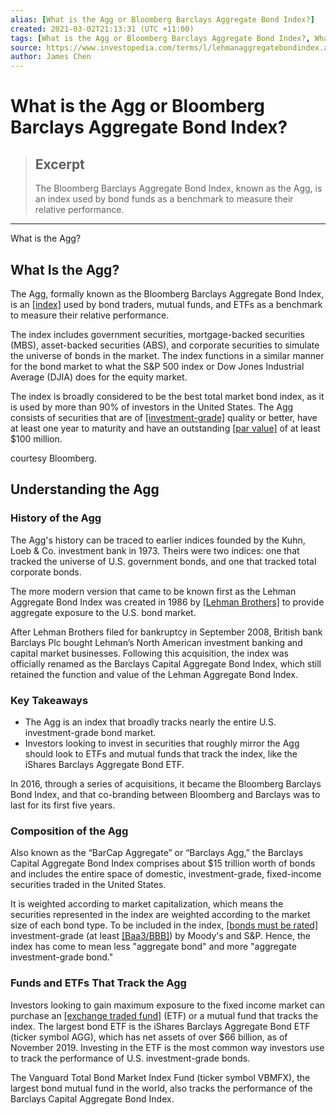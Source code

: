 ```yaml
---
alias: [What is the Agg or Bloomberg Barclays Aggregate Bond Index?]
created: 2021-03-02T21:13:31 (UTC +11:00)
tags: [What is the Agg or Bloomberg Barclays Aggregate Bond Index?, What is the Agg?]
source: https://www.investopedia.com/terms/l/lehmanaggregatebondindex.asp
author: James Chen
---
```


# What is the Agg or Bloomberg Barclays Aggregate Bond Index?

> ## Excerpt
> The Bloomberg Barclays Aggregate Bond Index, known as the Agg, is an index used by bond funds as a benchmark to measure their relative performance.

---

What is the Agg?
## What Is the Agg?

The Agg, formally known as the Bloomberg Barclays Aggregate Bond Index, is an [[index]](https://www.investopedia.com/terms/i/index.asp) used by bond traders, mutual funds, and ETFs as a benchmark to measure their relative performance.

The index includes government securities, mortgage-backed securities (MBS), asset-backed securities (ABS), and corporate securities to simulate the universe of bonds in the market. The index functions in a similar manner for the bond market to what the S&P 500 index or Dow Jones Industrial Average (DJIA) does for the equity market.

The index is broadly considered to be the best total market bond index, as it is used by more than 90% of investors in the United States. The Agg consists of securities that are of [[investment-grade]](https://www.investopedia.com/terms/i/investmentgrade.asp) quality or better, have at least one year to maturity and have an outstanding [[par value]](https://www.investopedia.com/terms/p/parvalue.asp) of at least $100 million.

courtesy Bloomberg.

## Understanding the Agg

### History of the Agg

The Agg's history can be traced to earlier indices founded by the Kuhn, Loeb & Co. investment bank in 1973. Theirs were two indices: one that tracked the universe of U.S. government bonds, and one that tracked total corporate bonds.

The more modern version that came to be known first as the Lehman Aggregate Bond Index was created in 1986 by [[Lehman Brothers]](https://www.investopedia.com/terms/l/lehman-brothers.asp) to provide aggregate exposure to the U.S. bond market.

After Lehman Brothers filed for bankruptcy in September 2008, British bank Barclays Plc bought Lehman’s North American investment banking and capital market businesses. Following this acquisition, the index was officially renamed as the Barclays Capital Aggregate Bond Index, which still retained the function and value of the Lehman Aggregate Bond Index.

### Key Takeaways

-   The Agg is an index that broadly tracks nearly the entire U.S. investment-grade bond market.
-   Investors looking to invest in securities that roughly mirror the Agg should look to ETFs and mutual funds that track the index, like the iShares Barclays Aggregate Bond ETF.

In 2016, through a series of acquisitions, it became the Bloomberg Barclays Bond Index, and that co-branding between Bloomberg and Barclays was to last for its first five years.

### Composition of the Agg

Also known as the “BarCap Aggregate” or “Barclays Agg,” the Barclays Capital Aggregate Bond Index comprises about $15 trillion worth of bonds and includes the entire space of domestic, investment-grade, fixed-income securities traded in the United States.

It is weighted according to market capitalization, which means the securities represented in the index are weighted according to the market size of each bond type. To be included in the index, [[bonds must be rated]](https://www.investopedia.com/terms/b/bondrating.asp) investment-grade (at least [[Baa3/BBB]](https://www.investopedia.com/terms/i/investmentgrade.asp)) by Moody's and S&P. Hence, the index has come to mean less "aggregate bond" and more "aggregate investment-grade bond."

### Funds and ETFs That Track the Agg

Investors looking to gain maximum exposure to the fixed income market can purchase an [[exchange traded fund]](https://www.investopedia.com/terms/e/etf.asp) (ETF) or a mutual fund that tracks the index. The largest bond ETF is the iShares Barclays Aggregate Bond ETF (ticker symbol AGG), which has net assets of over $66 billion, as of November 2019. Investing in the ETF is the most common way investors use to track the performance of U.S. investment-grade bonds.

The Vanguard Total Bond Market Index Fund (ticker symbol VBMFX), the largest bond mutual fund in the world, also tracks the performance of the Barclays Capital Aggregate Bond Index.
